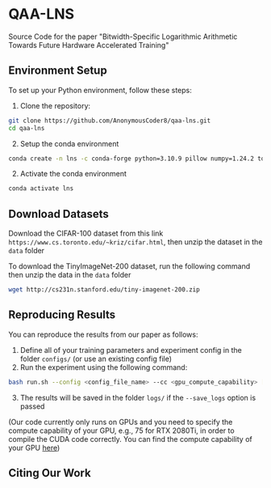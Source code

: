 # QAA-LNS
Source Code for the paper "Bitwidth-Specific Logarithmic Arithmetic Towards Future Hardware Accelerated Training"

## Environment Setup

To set up your Python environment, follow these steps:

1. Clone the repository:
```bash
git clone https://github.com/AnonymousCoder8/qaa-lns.git
cd qaa-lns
```
2. Setup the conda environment
```bash
conda create -n lns -c conda-forge python=3.10.9 pillow numpy=1.24.2 tqdm cupy cudatoolkit cudatoolkit-dev
```
2. Activate the conda environment
  ```bash
  conda activate lns
  ```
## Download Datasets

Download the CIFAR-100 dataset from this link ```https://www.cs.toronto.edu/~kriz/cifar.html```, then unzip the dataset in the ```data``` folder

To download the TinyImageNet-200 dataset, run the following command then unzip the data in the ```data``` folder
```bash
wget http://cs231n.stanford.edu/tiny-imagenet-200.zip
```

## Reproducing Results
You can reproduce the results from our paper as follows:
1. Define all of your training parameters and experiment config in the folder `configs/` (or use an existing config file)
2. Run the experiment using the following command:
```bash
bash run.sh --config <config_file_name> --cc <gpu_compute_capability> [--save_logs]
``` 
3. The results will be saved in the folder `logs/` if the `--save_logs` option is passed

(Our code currently only runs on GPUs and you need to specify the compute capability of your GPU, e.g., 75 for RTX 2080Ti, in order to compile the CUDA code correctly. You can find the compute capability of your GPU [here](https://developer.nvidia.com/cuda-gpus))

## Citing Our Work